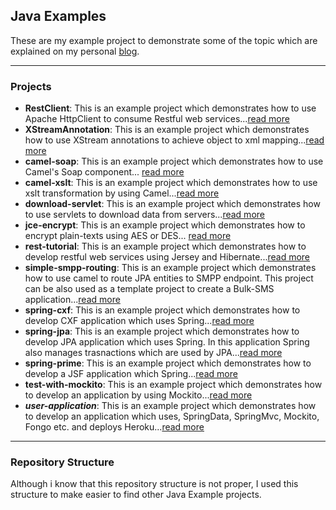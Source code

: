 ## Java Examples
These are my example project to demonstrate some of the topic which are explained on my personal [blog](http://www.bahadirakin.com).

---

### Projects

* **RestClient**: This is an example project which demonstrates how to use Apache HttpClient to consume Restful web services...[read more](http://www.bahadirakin.com/restful-web-servislerine-baglanmak/)
* **XStreamAnnotation**: This is an example project which demonstrates how to use XStream annotations to achieve object to xml mapping...[read more](http://www.bahadirakin.com/annotation-kullanarak-xstream/)
* **camel-soap**: This is an example project which demonstrates how to use Camel's Soap component... [read more](http://www.bahadirakin.com/camel-soap-ve-nesneler/)
* **camel-xslt**: This is an example project which demonstrates how to use xslt transformation by using Camel...[read more](http://www.bahadirakin.com/apache-camel-ve-xslt/)
* **download-servlet**: This is an example project which demonstrates how to use servlets to download data from servers...[read more](http://www.bahadirakin.com/servlet-yerel-dosya-yayinlama/)
* **jce-encrypt**: This is an example project which demonstrates how to encrypt plain-texts using AES or DES... [read more](http://www.bahadirakin.com/jce-sifrelemeler-ve-hatalar/)
* **rest-tutorial**: This is an example project which demonstrates how to develop restful web services using Jersey and Hibernate...[read more](http://www.bahadirakin.com/restful-web-servisleri-hazirlik/)
* **simple-smpp-routing**: This is an example project which demonstrates how to use camel to route JPA entities to SMPP endpoint. This project can be also used as a template project to create a Bulk-SMS application...[read more](http://www.bahadirakin.com/java-smpp-ve-camel/)
* **spring-cxf**: This is an example project which demonstrates how to develop CXF application which uses Spring...[read more](http://www.bahadirakin.com/spring-ve-cxf-ile-soap-web-servisleri/)
* **spring-jpa**: This is an example project which demonstrates how to develop JPA application which uses Spring. In this application Spring also manages trasnactions which are used by JPA...[read more](http://www.bahadirakin.com/spring-ve-jpa/)
* **spring-prime**: This is an example project which demonstrates how to develop a JSF application which Spring...[read more](http://www.bahadirakin.com/spring-ve-primefaces/)
* **test-with-mockito**: This is an example project which demonstrates how to develop an application by using Mockito...[read more](http://www.bahadirakin.com/mockito-ilk-adimlar/)
* **_user-application_**: This is an example project which demonstrates how to develop an application which uses, SpringData, SpringMvc, Mockito, Fongo etc. and deploys Heroku...[read more](http://www.bahadirakin.com/sprinmvc-ve-mongodb-1-projenin-hazirlanmasi/)
---

### Repository Structure
Although i know that this repository structure is not proper, I used this structure to make easier to find other Java Example projects. 
